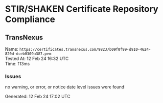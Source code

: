# STIR/SHAKEN Certificate Repository Compliance

## TransNexus

Name: `https://certificates.transnexus.com/982J/b09f0f99-d910-4624-820d-dceb0309a387.pem`\
Tested At: 12 Feb 24 16:32 UTC\
Time: 113ms

### Issues

no warning, or error, or notice date level issues were found

Generated: 12 Feb 24 17:02 UTC